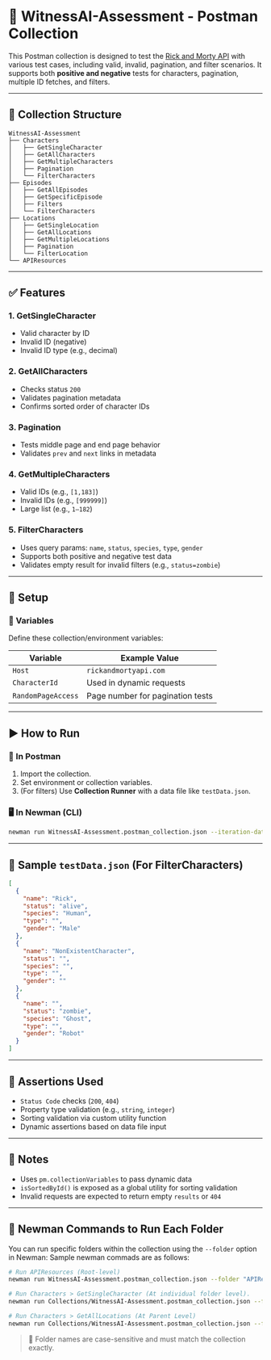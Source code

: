 
# 🧪 WitnessAI-Assessment - Postman Collection

This Postman collection is designed to test the [Rick and Morty API](https://rickandmortyapi.com/) with various test cases, including valid, invalid, pagination, and filter scenarios. It supports both **positive and negative** tests for characters, pagination, multiple ID fetches, and filters.

---

## 📁 Collection Structure

```
WitnessAI-Assessment
├── Characters
│   ├── GetSingleCharacter
│   ├── GetAllCharacters
│   ├── GetMultipleCharacters
│   ├── Pagination
│   └── FilterCharacters
├── Episodes
│   ├── GetAllEpisodes
│   ├── GetSpecificEpisode
│   ├── Filters
│   └── FilterCharacters
├── Locations
│   ├── GetSingleLocation
│   ├── GetAllLocations
│   ├── GetMultipleLocations
│   ├── Pagination
│   └── FilterLocation
└── APIResources
```

---

## ✅ Features

### 1. **GetSingleCharacter**
- Valid character by ID
- Invalid ID (negative)
- Invalid ID type (e.g., decimal)

### 2. **GetAllCharacters**
- Checks status `200`
- Validates pagination metadata
- Confirms sorted order of character IDs

### 3. **Pagination**
- Tests middle page and end page behavior
- Validates `prev` and `next` links in metadata

### 4. **GetMultipleCharacters**
- Valid IDs (e.g., `[1,183]`)
- Invalid IDs (e.g., `[999999]`)
- Large list (e.g., `1–182`)

### 5. **FilterCharacters**
- Uses query params: `name`, `status`, `species`, `type`, `gender`
- Supports both positive and negative test data
- Validates empty result for invalid filters (e.g., `status=zombie`)

---

## 🧾 Setup

### 🔧 Variables

Define these collection/environment variables:

| Variable            | Example Value           |
|---------------------|--------------------------|
| `Host`              | `rickandmortyapi.com`    |
| `CharacterId`       | Used in dynamic requests |
| `RandomPageAccess`  | Page number for pagination tests |

---

## ▶️ How to Run

### 🏃 In Postman
1. Import the collection.
2. Set environment or collection variables.
3. (For filters) Use **Collection Runner** with a data file like `testData.json`.

### 🖥️ In Newman (CLI)
```bash
newman run WitnessAI-Assessment.postman_collection.json --iteration-data testData.json
```

---

## 📄 Sample `testData.json` (For FilterCharacters)

```json
[
  {
    "name": "Rick",
    "status": "alive",
    "species": "Human",
    "type": "",
    "gender": "Male"
  },
  {
    "name": "NonExistentCharacter",
    "status": "",
    "species": "",
    "type": "",
    "gender": ""
  },
  {
    "name": "",
    "status": "zombie",
    "species": "Ghost",
    "type": "",
    "gender": "Robot"
  }
]
```

---

## 🧪 Assertions Used

- `Status Code` checks (`200`, `404`)
- Property type validation (e.g., `string`, `integer`)
- Sorting validation via custom utility function
- Dynamic assertions based on data file input

---

## 📌 Notes

- Uses `pm.collectionVariables` to pass dynamic data
- `isSortedById()` is exposed as a global utility for sorting validation
- Invalid requests are expected to return empty `results` or `404`

---

## 🧪 Newman Commands to Run Each Folder

You can run specific folders within the collection using the `--folder` option in Newman:
Sample newman commads are as follows:

```bash
# Run APIResources (Root-level)
newman run WitnessAI-Assessment.postman_collection.json --folder "APIResources"

# Run Characters > GetSingleCharacter (At individual folder level).
newman run Collections/WitnessAI-Assessment.postman_collection.json --folder "GetSingleCharacter" --iteration-data TestData/Characters.json  --environment Config/Production.postman_environment.json   --reporters cli,html --reporter-html-export ./reports/newman-report.html

# Run Characters > GetAllLocations (At Parent Level)
newman run Collections/WitnessAI-Assessment.postman_collection.json --folder "GetAllLocations"  --environment Config/Production.postman_environment.json   --reporters cli,html --reporter-html-export ./reports/newman-report.html

```

> 📌 Folder names are case-sensitive and must match the collection exactly.

